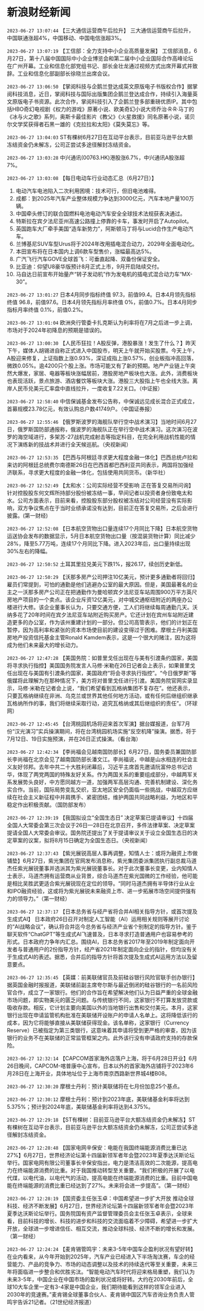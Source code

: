 # 新浪财经新闻
`2023-06-27 13:07:44` 【三大通信运营商午后拉升】 三大通信运营商午后拉升，中国联通涨超4%，中国移动、中国电信涨超3%。

`2023-06-27 13:07:19` 【工信部：全力支持中小企业高质量发展】 工信部消息，6月27日，第十八届中国国际中小企业博览会和第二届中小企业国际合作高峰论坛在广州开幕。工业和信息化部党组书记、部长金壮龙通过视频方式出席开幕式并致辞。工业和信息化部副部长徐晓兰出席会议。

`2023-06-27 13:06:50` 【掌阅科技与企鹅兰登达成英文原版电子书版权合作】据掌阅科技消息，近日，掌阅科技与国际出版集团企鹅兰登达成合作，持续引入海量英文原版电子书资源。此次合作，掌阅科技引入了企鹅兰登多部重磅优质IP。其中包括HBO奇幻电视剧《权力的游戏》原著小说、欧美奇幻小说大师乔治·R·R·马丁的《冰与火之歌》系列，奥斯卡最佳影片《教父》《火星救援》同名原著小说，诺贝尔文学奖获得者石黑一雄的《克拉拉和太阳》《莫失莫忘》等。

`2023-06-27 13:04:03` ST有棵树6月27日在互动平台表示，目前亚马逊平台大额冻结资金仍未解冻，公司正尝试多途径解封冻结资金。

`2023-06-27 13:03:28` 中兴通讯(00763.HK)港股涨6.7%，中兴通讯A股涨超7%。

`2023-06-27 13:03:08` 【每日电动车行业动态汇总（6月27日）】
1. 电动汽车电池陷入二次利用困境：技术可行，但旧电池难得。
2. 成都：到2025年汽车产业整体规模力争达到3000亿元，汽车本地产量100万辆。
3. 中国牵头修订的联合国燃料电池电动汽车安全全球技术法规获表决通过。
4. 特斯拉在宾夕法尼亚州高速公路撞上停靠的卡车，事发时开启了Autopilot。
5. 英国跑车大厂牵手美国“造车新势力”，阿斯顿马丁将与Lucid合作生产电动汽车。
6. 兰博基尼SUV车型Urus将于2024年改用插电混合动力，2029年全面电动化。
7. 本田宣布将在日本国内上调6款车型售价，涨幅最高达5%。
8. 广汽飞行汽车GOVE全球首飞：可垂直起降、双备份保证安全。
9. 比亚迪：仰望U8豪华版预计8月正式上市，9月开启陆续交付。
10. 马自达日前宣布开始量产“转子发动机”作为发电机的插电式混合动力车“MX-30”。

`2023-06-27 13:01:27` 日本4月同步指标终值 97.3，前值99.4。日本4月领先指标终值 96.8，前值97.6。日本4月领先指标月率终值 0%，前值0.7%。日本4月同步指标月率终值 0.1%，前值0.2%。

`2023-06-27 13:01:04` 欧洲央行管委卡扎克斯认为利率将在7月之后进一步上调，市场对于2024年初降息的预期是错误的。

`2023-06-27 13:00:30` 【人民币狂拉！A股反弹，港股暴涨！发生了什么？】昨天下午，媒体人胡锡进自称正式进入中国股市，明天上午就开始买股票。今天上午，A股迎来修复，上证指数上涨0.93%，深证成指上涨0.57%，创业板指冲高回落，微跌0.05%。逾4200只个股上涨。市场可能又有了新的预期。地产产业链上午突然大爆发，家居、电器等板块涨幅居前，港股房地产板块也大涨。此外，消费板块也表现活跃，景点旅游、酒店餐饮等板块大涨。港股三大股指上午也全线大涨。离岸人民币兑美元汇率盘中直线拉升，一度收复7.22关口。（中证报）

`2023-06-27 12:58:40` 中信保诚基金发布公告称，中保诚远见成长混合正式成立，首募规模23.78亿元，有效认购总户数41749户。（中国证券报）

`2023-06-27 12:55:46` 【俄罗斯波罗的海舰队举行空中战术演习】当地时间6月27日，俄罗斯国防部通报称，俄波罗的海舰队正在举行空中战术演习。这次演习在波罗的海空域进行，多架苏-27战机完成射击等指定科目，在完全利用战机性能的情况下演练新的技战术并进行全天候巡航。（央视新闻）

`2023-06-27 12:53:35` 【巴西与阿根廷寻求更大程度金融一体化】巴西总统卢拉和来访的阿根廷总统费尔南德斯26日在巴西首都巴西利亚共同表示，两国将加强经济联系，寻求更大程度的金融一体化，包括使用共同货币。（新华社）

`2023-06-27 12:52:49` 【太和水：公司实际经营不受影响 正在答复交易所问询】针对控股股东何文辉所持部分股份被冻结一事，早间记者以投资者身份致电太和水。公司方面表示，目前来看，控股股东部分股权被冻结对公司经营没有实际影响，双方争议焦点在于当时业绩承诺没有达到，目前正在答复交易所，之后会进行披露。(第一财经)

`2023-06-27 12:52:08` 【日本航空货物出口量连续17个月同比下降】日本航空货物运送协会发布的数据显示，5月日本航空货物出口量（按混装货物计算）同比减少28%，降至5.77万吨，连续17个月同比下降。进入2023年后，出口量持续出现30%左右的降幅。

`2023-06-27 12:50:52` 土耳其里拉兑美元下跌1%，报26.17，续创历史新低。

`2023-06-27 12:50:29` 【沃那多房产公司押注10亿美元，预计更多通勤者将回归】雇员们常提到，可怕的通勤是他们逃避办公室的最大原因。但是，美国最著名的业主之一沃那多房产公司正在把通勤作为曼哈顿宾夕法尼亚车站周围900万平方英尺房地产项目的一个卖点。该企业斥资12亿美元，对中城交通枢纽附近的两座办公楼进行大修。该企业董事长认为，只要交通方便，工人们将继续每周通勤几天。沃纳多花了20年时间在宾夕法尼亚车站附近购买房产。它还计划在宾州车站附近建造更多的办公室，作为该州重建计划的一部分。但公司高管表示，他们的计划正在暂停，因为高利率和紧张的资本市场使目前的建设变得过于困难。摩根士丹利美国房地产投资信托基金主管Ronald Kamdem表示，这是一个很大的赌注，因为这将成为他们未来最大的增长动力。

`2023-06-27 12:47:28` 【美国务院：如普里戈任出现在与美有引渡条约国家，美国将寻求执行指控】美国国务院发言人马修·米勒在26日记者会上表示，如果普里戈任出现在与美国有引渡条约国家，美国政府“将会寻求执行指控”。“今日俄罗斯”等俄媒将此理解为在那种情况下，美方将对普里戈任进行引渡。美国务院官网实录显示，马修·米勒在记者会上说，“我们希望看到瓦格纳集团不复存在”。他还表示，只要瓦格纳继续在非洲、乌克兰或世界其他任何地方活动，或有任何后继组织继承瓦格纳所作的事，我们将继续采取行动，追究瓦格纳或其后继组织的责任”。（环球网）

`2023-06-27 12:45:45` 【台湾桃园机场将迎来首次军演】据台媒报道，台军7月份“汉光演习”实兵操演期间，将在台湾桃园机场实施“反空机降”操演。据悉，将于7月12日、19日实施预演，并在26日正式操演。（看台海）

`2023-06-27 12:42:34` 【李尚福会见越南国防部长】6月27日，国务委员兼国防部长李尚福在北京会见了越南国防部长潘文江。李尚福说，中越是山水相连的社会主义友好邻邦。去年中共二十大胜利闭幕后，习近平主席首先邀请阮富仲总书记访华，体现了两党两国的特殊友好关系。作为两国关系的重要组成部分，中越两军关系发展势头良好，中方愿同越方一道，加强两军高层沟通、完善机制建设、深化务实合作。当前，国际局势变乱交织，亚太地区安全仍面临一些挑战，中越双方应继续在社会主义新征程中并肩携手、紧密团结，维护两国共同战略利益，为地区和平稳定作出积极贡献。（国防部发布）

`2023-06-27 12:39:19` 【我国拟设立“全国生态日” 决定草案已提请审议】十四届全国人大常委会第三次会议于26日—28日在北京召开，多件法律草案、决定草案提请全国人大常委会审议。国务院还提出了关于提请审议关于设立全国生态日的决定草案的议案，拟将8月15日确定为全国生态日。（央视新闻）

`2023-06-27 12:37:43` 【紫光展锐高层人事再调整，知情人士：或将为融资上市做铺垫】6月27日，紫光集团在官网发布消息称，紫光集团委派集团执行副总裁马道杰任紫光展锐董事并选派其为紫光展锐董事长。对于此次董事长变更，业内知情人士表示，马道杰拥有运营商从业背景，综合马道杰在紫光国微的工作经验，他可能是相比吴胜武更适合紫光展锐现在定位的领导。“同时马道杰拥有半导体行业从业和IPO融资经验，这或将为紫光展锐未来融资上市、进一步拓展市场空间提供强有力的领导力。”（第一财经）

`2023-06-27 12:37:17` 【日本总务省与经产省将合并AI相关指导方针，或首次提及生成式AI】 日本政府26日召开对制定人工智能（AI）运用相关规则等展开讨论的“AI战略会议”，确认将合并迄今总务省与经济产业省个别制定的指导方针。鉴于聊天软件“ChatGPT”等生成式AI飞速普及，日本寻求打造普通用户也容易参考的形式。日本政府力争年内汇总。围绕AI，日本总务省2017年至2019年制定面向开发者与普通用户的2份指导方针，经产省2021年制定面向企业的指针，但均没有关于生成式AI的表述。据悉，合并后的指导方针将首次提及生成式AI运用方法以及留意要点。

`2023-06-27 12:35:45` 【英媒：前美联储官员及前硅谷银行风险官联手创办银行】据英国金融时报报道，美联储前副主席夸尔斯与最近倒闭的硅谷银行的一名前风险官合作，成立了一家银行。他们的合作旨在希望解决他们认为日益严重的全球金融市场问题，即实物美元的匮乏问题。与传统银行不同，这家银行不打算发放贷款或吸收存款。相反，它计划主要向美国以外的当地银行出售和交付美元。本月，这家银行出现在申请监管机构批准在美联储开设账户的申请人名单上。这将降低该行的成本，因为它将能够直接从美联储获得现金。该名单称，这家银行（Currency Reserve）已被指定为第三类银行，这意味着其申请将受到更严格的审查，因为该银行的业务不在美联储的正常监管框架之内。此外该行没有申请政府支持的存款保险。

`2023-06-27 12:32:14` 【CAPCOM首家海外店落户上海，将于6月28日开业】6月26日晚间，CAPCOM-喀普康中心宣布，日本以外的首家海外店铺将于2023年6月28日在上海开业，具体地址位于上海市南京西路新世界城4楼B08。

`2023-06-27 12:30:20` 摩根士丹利：预计美联储将在七月份加息25个基点。

`2023-06-27 12:30:12` 摩根士丹利：预计到2023年底，美联储基金利率将达到5.375%；预计到2024年底，美联储基金利率将达到4.375%。

`2023-06-27 12:29:18` 【ST有棵树：目前亚马逊平台大额冻结资金仍未解冻】ST有棵树在互动平台表示，目前亚马逊平台大额冻结资金仍未解冻，公司正尝试多途径解封冻结资金。

`2023-06-27 12:28:48` 【国家电网辛保安：电能在我国终端能源消费比重已达27%】6月27日，世界经济论坛第十四届新领军者年会暨2023年夏季达沃斯论坛举行。国家电网有限公司董事长辛保安指出，电力是清洁高效的二次能源，提高电力在终端能源消费的比重。对于我国推动转型至关重要。“我们积极的开展了以电代煤，以电代油，以电代气的活动，提高电能在终端能源消费的比重。目前中国电能在终端能源的消费比重已经达到了27%。未来将会进一步提高”。（第一财经）

`2023-06-27 12:28:19` 【国资委主任张玉卓：中国希望进一步扩大开放 推动全球科技、经济不断发展】6月27日，世界经济论坛第十四届新领军者年会暨2023年夏季达沃斯论坛举行。国务院国有资产监督管理委员会主任张玉卓表示，全球来看，目前科技的增长、科技的进步和科技的交流面临着不少障碍，希望进一步扩大开放，全球进一步增进信任、相互交流，推动全球科技、经济不断的增长和发展。（第一财经）

`2023-06-27 12:24:24` 【麦肯锡管鸣宇：未来3-5年中国车企盈利状况有望好转】在业内看来，从今年开始到2025年，汽车产业已经进入下半场淘汰赛，车企的经营能力、产品的竞争力、市场的动态调整以及技术的持续迭代等至关重要，未来三年将面临进一步整合和优胜劣汰。“智能电动汽车时代将迎来格局重塑，我们认为未来3-5年，中国企业在中国市场的盈利状况或将好转。大约在2030年前后，全球10大车企里一定有3-4家是中国企业，我们期待能看到这样的领军企业进入2030年的竞速赛。”麦肯锡全球董事合伙人、麦肯锡中国区汽车咨询业务负责人管鸣宇告诉21记者。（21世纪经济报道）


